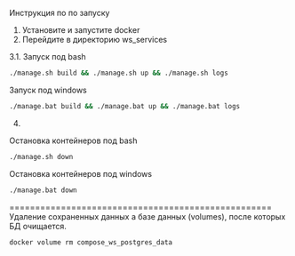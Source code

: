 Инструкция по по запуску

1. Установите и запустите docker
2. Перейдите в директорию ws_services

3.1. 
Запуск под bash
```bash
./manage.sh build && ./manage.sh up && ./manage.sh logs
```
Запуск под windows
```bash
./manage.bat build && ./manage.bat up && ./manage.bat logs
```

4. 
Остановка контейнеров под bash
```bash
./manage.sh down
```

Остановка контейнеров под windows
```bash
./manage.bat down
```

===================================================
Удаление сохраненных данных а базе данных (volumes), после которых БД очищается.
```bash
docker volume rm compose_ws_postgres_data
```

